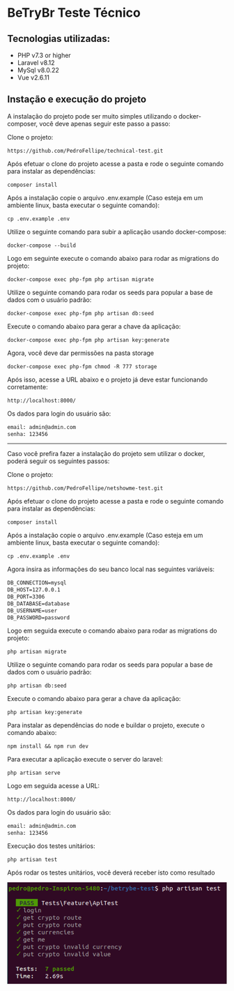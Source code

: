 BeTryBr Teste Técnico
=======================

Tecnologias utilizadas:
-----------------------

 * PHP v7.3 or higher
 * Laravel v8.12
 * MySql v8.0.22
 * Vue v2.6.11

Instação e execução do projeto
------------

A instalação do projeto pode ser muito simples utilizando o docker-composer, você deve apenas seguir este passo a passo:

Clone o projeto:

    https://github.com/PedroFellipe/technical-test.git
    
Após efetuar o clone do projeto acesse a pasta e rode o seguinte comando para instalar as dependências:

    composer install
   
Após a instalação copie o arquivo .env.example (Caso esteja em um ambiente linux, basta executar o seguinte comando):

    cp .env.example .env
    
Utilize o seguinte comando para subir a aplicação usando docker-compose:

    docker-compose --build    

Logo em seguinte execute o comando abaixo para rodar as migrations do projeto:

    docker-compose exec php-fpm php artisan migrate
    
Utilize o seguinte comando para rodar os seeds para popular a base de dados com o usuário padrão:

    docker-compose exec php-fpm php artisan db:seed
    
Execute o comando abaixo para gerar a chave da aplicação:

    docker-compose exec php-fpm php artisan key:generate

Agora, você deve dar permissões na pasta storage
    
    docker-compose exec php-fpm chmod -R 777 storage

Após isso, acesse a URL abaixo e o projeto já deve estar funcionando corretamente:

    http://localhost:8000/
      
Os dados para login do usuário são:

    email: admin@admin.com
    senha: 123456

-----------------------
Caso você prefira fazer a instalação do projeto sem utilizar o docker, poderá seguir os seguintes passos:

Clone o projeto:

    https://github.com/PedroFellipe/netshowme-test.git

Após efetuar o clone do projeto acesse a pasta e rode o seguinte comando para instalar as dependências:


    composer install
    
Após a instalação copie o arquivo .env.example (Caso esteja em um ambiente linux, basta executar o seguinte comando):


    cp .env.example .env

Agora insira as informações do seu banco local nas seguintes variáveis:

    DB_CONNECTION=mysql
    DB_HOST=127.0.0.1
    DB_PORT=3306
    DB_DATABASE=database
    DB_USERNAME=user
    DB_PASSWORD=password

Logo em seguida execute o comando abaixo para rodar as migrations do projeto:

    php artisan migrate
    
Utilize o seguinte comando para rodar os seeds para popular a base de dados com o usuário padrão:

    php artisan db:seed
        
Execute o comando abaixo para gerar a chave da aplicação:

    php artisan key:generate

Para instalar as dependências do node e buildar o projeto, execute o comando abaixo:

    npm install && npm run dev

Para executar a aplicação execute o server do laravel:

    php artisan serve
    
Logo em seguida acesse a URL:

    http://localhost:8000/

Os dados para login do usuário são:

    email: admin@admin.com
    senha: 123456

Execução dos testes unitários:

    php artisan test

Após rodar os testes unitários, você deverá receber isto como resultado
    
  ![Alt text](unit_tests.png?raw=true "Title")

